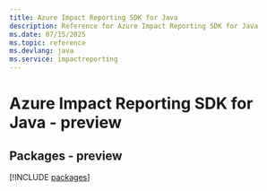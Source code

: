```yaml
---
title: Azure Impact Reporting SDK for Java
description: Reference for Azure Impact Reporting SDK for Java
ms.date: 07/15/2025
ms.topic: reference
ms.devlang: java
ms.service: impactreporting
---
```

# Azure Impact Reporting SDK for Java - preview
## Packages - preview
[!INCLUDE [packages](impact-reporting-index.md)]